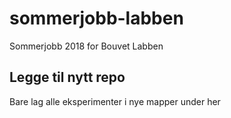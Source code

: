 # sommerjobb-labben
Sommerjobb 2018 for Bouvet Labben

## Legge til nytt repo
Bare lag alle eksperimenter i nye mapper under her